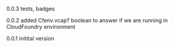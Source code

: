 0.0.3 tests, badges

0.0.2 added Cfenv.vcap? boolean to answer if we are running in CloudFoundry environment

0.0.1 initital version